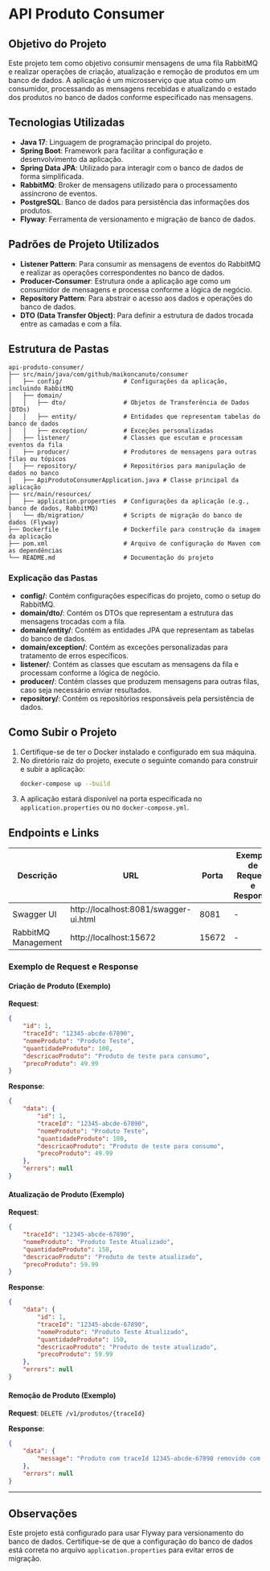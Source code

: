 
# API Produto Consumer

## Objetivo do Projeto

Este projeto tem como objetivo consumir mensagens de uma fila RabbitMQ e realizar operações de criação, atualização e remoção de produtos em um banco de dados. A aplicação é um microsserviço que atua como um consumidor, processando as mensagens recebidas e atualizando o estado dos produtos no banco de dados conforme especificado nas mensagens.

## Tecnologias Utilizadas

- **Java 17**: Linguagem de programação principal do projeto.
- **Spring Boot**: Framework para facilitar a configuração e desenvolvimento da aplicação.
- **Spring Data JPA**: Utilizado para interagir com o banco de dados de forma simplificada.
- **RabbitMQ**: Broker de mensagens utilizado para o processamento assíncrono de eventos.
- **PostgreSQL**: Banco de dados para persistência das informações dos produtos.
- **Flyway**: Ferramenta de versionamento e migração de banco de dados.

## Padrões de Projeto Utilizados

- **Listener Pattern**: Para consumir as mensagens de eventos do RabbitMQ e realizar as operações correspondentes no banco de dados.
- **Producer-Consumer**: Estrutura onde a aplicação age como um consumidor de mensagens e processa conforme a lógica de negócio.
- **Repository Pattern**: Para abstrair o acesso aos dados e operações do banco de dados.
- **DTO (Data Transfer Object)**: Para definir a estrutura de dados trocada entre as camadas e com a fila.

## Estrutura de Pastas

```plaintext
api-produto-consumer/
├── src/main/java/com/github/maikoncanuto/consumer
│   ├── config/                 # Configurações da aplicação, incluindo RabbitMQ
│   ├── domain/
│   │   ├── dto/                # Objetos de Transferência de Dados (DTOs)
│   │   ├── entity/             # Entidades que representam tabelas do banco de dados
│   │   ├── exception/          # Exceções personalizadas
│   ├── listener/               # Classes que escutam e processam eventos da fila
│   ├── producer/               # Produtores de mensagens para outras filas ou tópicos
│   ├── repository/             # Repositórios para manipulação de dados no banco
│   ├── ApiProdutoConsumerApplication.java # Classe principal da aplicação
├── src/main/resources/
│   ├── application.properties  # Configurações da aplicação (e.g., banco de dados, RabbitMQ)
│   └── db/migration/           # Scripts de migração do banco de dados (Flyway)
├── Dockerfile                  # Dockerfile para construção da imagem da aplicação
├── pom.xml                     # Arquivo de configuração do Maven com as dependências
└── README.md                   # Documentação do projeto
```

### Explicação das Pastas

- **config/**: Contém configurações específicas do projeto, como o setup do RabbitMQ.
- **domain/dto/**: Contém os DTOs que representam a estrutura das mensagens trocadas com a fila.
- **domain/entity/**: Contém as entidades JPA que representam as tabelas do banco de dados.
- **domain/exception/**: Contém as exceções personalizadas para tratamento de erros específicos.
- **listener/**: Contém as classes que escutam as mensagens da fila e processam conforme a lógica de negócio.
- **producer/**: Contém classes que produzem mensagens para outras filas, caso seja necessário enviar resultados.
- **repository/**: Contém os repositórios responsáveis pela persistência de dados.

## Como Subir o Projeto

1. Certifique-se de ter o Docker instalado e configurado em sua máquina.
2. No diretório raiz do projeto, execute o seguinte comando para construir e subir a aplicação:
   ```bash
   docker-compose up --build
   ```
3. A aplicação estará disponível na porta especificada no `application.properties` ou no `docker-compose.yml`.

## Endpoints e Links

| Descrição              | URL                                  | Porta | Exemplo de Request e Response |
|------------------------|--------------------------------------|-------|--------------------------------|
| Swagger UI             | http://localhost:8081/swagger-ui.html | 8081  | -                              |
| RabbitMQ Management    | http://localhost:15672              | 15672 | -                              |

### Exemplo de Request e Response

#### Criação de Produto (Exemplo)

**Request**:
```json
{
    "id": 1,
    "traceId": "12345-abcde-67890",
    "nomeProduto": "Produto Teste",
    "quantidadeProduto": 100,
    "descricaoProduto": "Produto de teste para consumo",
    "precoProduto": 49.99
}
```

**Response**:
```json
{
    "data": {
        "id": 1,
        "traceId": "12345-abcde-67890",
        "nomeProduto": "Produto Teste",
        "quantidadeProduto": 100,
        "descricaoProduto": "Produto de teste para consumo",
        "precoProduto": 49.99
    },
    "errors": null
}
```

#### Atualização de Produto (Exemplo)

**Request**:
```json
{
    "traceId": "12345-abcde-67890",
    "nomeProduto": "Produto Teste Atualizado",
    "quantidadeProduto": 150,
    "descricaoProduto": "Produto de teste atualizado",
    "precoProduto": 59.99
}
```

**Response**:
```json
{
    "data": {
        "id": 1,
        "traceId": "12345-abcde-67890",
        "nomeProduto": "Produto Teste Atualizado",
        "quantidadeProduto": 150,
        "descricaoProduto": "Produto de teste atualizado",
        "precoProduto": 59.99
    },
    "errors": null
}
```

#### Remoção de Produto (Exemplo)

**Request**: `DELETE /v1/produtos/{traceId}`

**Response**:
```json
{
    "data": {
        "message": "Produto com traceId 12345-abcde-67890 removido com sucesso"
    },
    "errors": null
}
```

---

## Observações

Este projeto está configurado para usar Flyway para versionamento do banco de dados. Certifique-se de que a configuração do banco de dados está correta no arquivo `application.properties` para evitar erros de migração.
